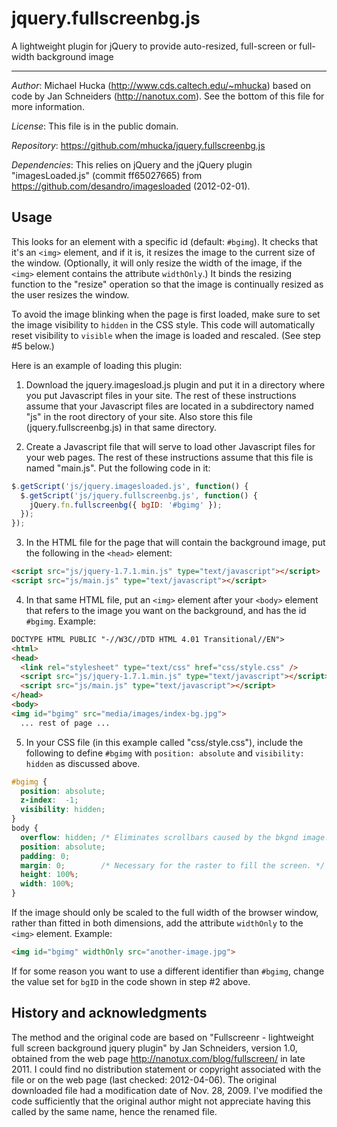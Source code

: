 jquery.fullscreenbg.js
======================

A lightweight plugin for jQuery to provide auto-resized, full-screen or
full-width background image

----

*Author*: Michael Hucka (http://www.cds.caltech.edu/~mhucka) based on code
by Jan Schneiders (http://nanotux.com).  See the bottom of this file for
more information.

*License*:       This file is in the public domain.

*Repository*:    https://github.com/mhucka/jquery.fullscreenbg.js
 
*Dependencies*: This relies on jQuery and the jQuery plugin
"imagesLoaded.js" (commit ff65027665) from
https://github.com/desandro/imagesloaded (2012-02-01).

Usage
-----

This looks for an element with a specific id (default: `#bgimg`).  It
checks that it's an `<img>` element, and if it is, it resizes the image to
the current size of the window.  (Optionally, it will only resize the width
of the image, if the `<img>` element contains the attribute `widthOnly`.)
It binds the resizing function to the "resize" operation so that the image
is continually resized as the user resizes the window.

To avoid the image blinking when the page is first loaded, make sure to set
the image visibility to `hidden` in the CSS style.  This code will
automatically reset visibility to `visible` when the image is loaded and
rescaled.  (See step #5 below.)

Here is an example of loading this plugin:

1. Download the jquery.imagesload.js plugin and put it in a directory where
   you put Javascript files in your site.  The rest of these instructions
   assume that your Javascript files are located in a subdirectory named "js"
   in the root directory of your site.  Also store this file
   (jquery.fullscreenbg.js) in that same directory.

2. Create a Javascript file that will serve to load other Javascript files
   for your web pages.  The rest of these instructions assume that this file
   is named "main.js".  Put the following code in it:
~~~~~javascript
$.getScript('js/jquery.imagesloaded.js', function() {
  $.getScript('js/jquery.fullscreenbg.js', function() {
    jQuery.fn.fullscreenbg({ bgID: '#bgimg' });
  });
});
~~~~~

3. In the HTML file for the page that will contain the background image, put
   the following in the `<head>` element:
~~~~~HTML
<script src="js/jquery-1.7.1.min.js" type="text/javascript"></script>
<script src="js/main.js" type="text/javascript"></script>
~~~~~

4. In that same HTML file, put an `<img>` element after your `<body>`
   element that refers to the image you want on the background, and has the
   id `#bgimg`.  Example:
~~~~~HTML
DOCTYPE HTML PUBLIC "-//W3C//DTD HTML 4.01 Transitional//EN">
<html>
<head>
  <link rel="stylesheet" type="text/css" href="css/style.css" />
  <script src="js/jquery-1.7.1.min.js" type="text/javascript"></script>
  <script src="js/main.js" type="text/javascript"></script>
</head>
<body>
<img id="bgimg" src="media/images/index-bg.jpg">
  ... rest of page ...
~~~~~

5. In your CSS file (in this example called "css/style.css"), include the
   following to define `#bgimg` with `position: absolute` and `visibility:
   hidden` as discussed above.
~~~~~CSS
#bgimg {
  position: absolute;
  z-index:  -1;
  visibility: hidden;
}
body {
  overflow: hidden; /* Eliminates scrollbars caused by the bkgnd image. */
  position: absolute;
  padding: 0;
  margin: 0;        /* Necessary for the raster to fill the screen. */
  height: 100%;
  width: 100%;
}
~~~~~
If the image should only be scaled to the full width of the browser window,
rather than fitted in both dimensions, add the attribute `widthOnly` to the
`<img>` element.  Example:
~~~~~HTML
<img id="bgimg" widthOnly src="another-image.jpg">
~~~~~
If for some reason you want to use a different identifier than `#bgimg`, change
the value set for `bgID` in the code shown in step #2 above.


History and acknowledgments
---------------------------

The method and the original code are based on "Fullscreenr - lightweight full
screen background jquery plugin" by Jan Schneiders, version 1.0, obtained
from the web page http://nanotux.com/blog/fullscreen/ in late 2011.  I could
find no distribution statement or copyright associated with the file or on
the web page (last checked: 2012-04-06).  The original downloaded file had a
modification date of Nov. 28, 2009.  I've modified the code sufficiently that
the original author might not appreciate having this called by the same name,
hence the renamed file.
